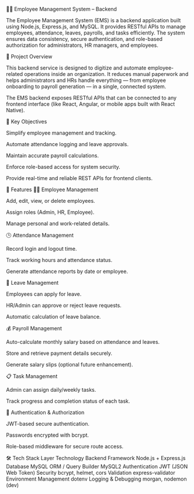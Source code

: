 👨‍💼 Employee Management System – Backend

The Employee Management System (EMS) is a backend application built using Node.js, Express.js, and MySQL.
It provides RESTful APIs to manage employees, attendance, leaves, payrolls, and tasks efficiently.
The system ensures data consistency, secure authentication, and role-based authorization for administrators, HR managers, and employees.

🧠 Project Overview

This backend service is designed to digitize and automate employee-related operations inside an organization.
It reduces manual paperwork and helps administrators and HRs handle everything — from employee onboarding to payroll generation — in a single, connected system.

The EMS backend exposes RESTful APIs that can be connected to any frontend interface (like React, Angular, or mobile apps built with React Native).

🎯 Key Objectives

Simplify employee management and tracking.

Automate attendance logging and leave approvals.

Maintain accurate payroll calculations.

Enforce role-based access for system security.

Provide real-time and reliable REST APIs for frontend clients.

🚀 Features
👨‍💼 Employee Management

Add, edit, view, or delete employees.

Assign roles (Admin, HR, Employee).

Manage personal and work-related details.

🕒 Attendance Management

Record login and logout time.

Track working hours and attendance status.

Generate attendance reports by date or employee.

📝 Leave Management

Employees can apply for leave.

HR/Admin can approve or reject leave requests.

Automatic calculation of leave balance.

💰 Payroll Management

Auto-calculate monthly salary based on attendance and leaves.

Store and retrieve payment details securely.

Generate salary slips (optional future enhancement).

📋 Task Management

Admin can assign daily/weekly tasks.

Track progress and completion status of each task.

🔐 Authentication & Authorization

JWT-based secure authentication.

Passwords encrypted with bcrypt.

Role-based middleware for secure route access.

🛠️ Tech Stack
Layer	Technology
Backend Framework	Node.js + Express.js
Database	MySQL
ORM / Query Builder	MySQL2
Authentication	JWT (JSON Web Token)
Security	bcrypt, helmet, cors
Validation	express-validator
Environment Management	dotenv
Logging & Debugging	morgan, nodemon (dev)
